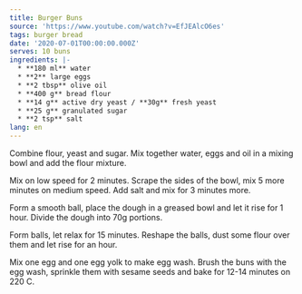 ```yaml
---
title: Burger Buns
source: 'https://www.youtube.com/watch?v=EfJEAlcO6es'
tags: burger bread
date: '2020-07-01T00:00:00.000Z'
serves: 10 buns
ingredients: |-
  * **180 ml** water
  * **2** large eggs
  * **2 tbsp** olive oil
  * **400 g** bread flour
  * **14 g** active dry yeast / **30g** fresh yeast
  * **25 g** granulated sugar
  * **2 tsp** salt
lang: en
---
```


Combine flour, yeast and sugar. Mix together water, eggs and oil in a mixing bowl and add the flour mixture.

Mix on low speed for 2 minutes. Scrape the sides of the bowl, mix 5 more minutes on medium speed. Add salt and mix for 3 minutes more.

Form a smooth ball, place the dough in a greased bowl and let it rise for 1 hour. Divide the dough into 70g portions.

Form balls, let relax for 15 minutes. Reshape the balls, dust some flour over them and let rise for an hour.

Mix one egg and one egg yolk to make egg wash. Brush the buns with the egg wash, sprinkle them with sesame seeds and bake for 12-14 minutes on 220 C.
